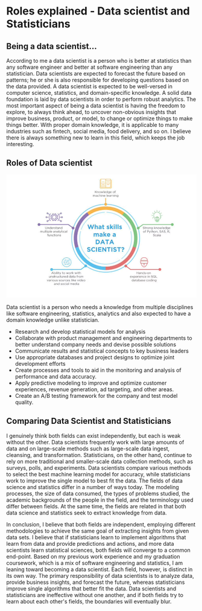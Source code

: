 # Roles explained - Data scientist and Statisticians

## Being a data scientist...

According to me a data scientist is a person who is better at statistics than any software engineer and better at software engineering than any statistician. Data scientists are expected to forecast the future based on patterns; he or she is also responsible for developing questions based on the data provided. A data scientist is expected to be well-versed in computer science, statistics, and domain-specific knowledge. A solid data foundation is laid by data scientists in order to perform robust analytics. The most important aspect of being a data scientist is having the freedom to explore, to always think ahead, to uncover non-obvious insights that improve business, product, or model, to change or optimize things to make things better. With proper domain knowledge, it is applicable to many industries such as fintech, social media, food delivery, and so on. I believe there is always something new to learn in this field, which keeps the job interesting.

## Roles of Data scientist
![Data scientist skilss](/docs/assets/img/Data_scientist_skills.png)

Data scientist is a person who needs a knowledge from multiple disciplines like software engineering, statistics, analytics and also expected to have a domain knowledge unlike statistician.
* Research and develop statistical models for analysis 
* Collaborate with product management and engineering departments to better understand company needs and devise possible solutions
* Communicate results and statistical concepts to key business leaders 
* Use appropriate databases and project designs to optimize joint development efforts 
* Create processes and tools to aid in the monitoring and analysis of performance and data accuracy. 
* Apply predictive modeling to improve and optimize customer experiences, revenue generation, ad targeting, and other areas. 
* Create an A/B testing framework for the company and test model quality.

## Comparing Data Scientist and Statisticians
I genuinely think both fields can exist independently, but each is weak without the other. Data scientists frequently work with large amounts of data and on large-scale methods such as large-scale data ingest, cleansing, and transformation. Statisticians, on the other hand, continue to rely on more traditional and smaller-scale data collection methods, such as surveys, polls, and experiments. Data scientists compare various methods to select the best machine learning model for accuracy, while statisticians work to improve the single model to best fit the data. The fields of data science and statistics differ in a number of ways today. The modeling processes, the size of data consumed, the types of problems studied, the academic backgrounds of the people in the field, and the terminology used differ between fields. At the same time, the fields are related in that both data science and statistics seek to extract knowledge from data.

In conclusion, I believe that both fields are independent, employing different methodologies to achieve the same goal of extracting insights from given data sets. I believe that if statisticians learn to implement algorithms that learn from data and provide predictions and actions, and more data scientists learn statistical sciences, both fields will converge to a common end-point. Based on my previous work experience and my graduation coursework, which is a mix of software engineering and statistics, I am leaning toward becoming a data scientist. Each field, however, is distinct in its own way. The primary responsibility of data scientists is to analyze data, provide business insights, and forecast the future, whereas statisticians improve single algorithms that better fit the data. Data scientists and statisticians are ineffective without one another, and if both fields try to learn about each other's fields, the boundaries will eventually blur.
